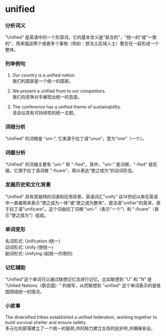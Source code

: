 # unified

### 分析词义

  

"Unified" 是英语中的一个形容词，它的基本含义是"联合的"，"统一的"或"一致的"，用来描述两个或者多个事物（例如：想法土区域人士）整合在一起形成一个整体。

  

### 列举例句

  

1.  Our country is a unified nation.  
    我们的国家是一个统一的国家。
    
      
    
2.  We present a unified front to our competitors.  
    我们向竞争对手展现出统一的态度。
    
      
    
3.  The conference has a unified theme of sustainability.  
    该会议具有可持续性的统一主题。
    
      
    

  

### 词根分析

  

"Unified" 的词根是 "uni-", 它来源于拉丁语"unus"，意为"one"（一个）。

  

### 词缀分析

  

"Unified" 的词缀主要有 "uni-" 和 "-fied"。其中，"uni-" 是词根，"-fied" 是后缀，它源于拉丁语词根 "-ficare"，用以表达“使之成为”的动词形态。

  

### 发展历史和文化背景

  

"Unified" 具有其独特的词源和应用背景。英语词汇"unify" 自14世纪以来在英语中一直被用来表示"使之成为一体"或"使之成为整体"，是法语"unifier"的英译，源于拉丁语"unificare"。这个词由拉丁词根 "uni-"（表示"一个"）和 "-ficare"（表示"使之成为"）组成。

  

### 单词变形

  

名词形式: Unification (统一)  
动词形式: Unify (使统一)  
副词形式: Unifying (起统一作用的)

  

### 记忆辅助

  

"Unified"这个单词可以通过联想记忆法进行记忆，比如联想到 "U" 和 "N" 是 "United Nations（联合国）" 的缩写，从而联想到 "unified" 这个单词表示的是各国团结统一的情况。

  

### 小故事

  

The diversified tribes established a unified federation, working together to build survival shelter and ensure safety.  
多元化的部落建立了一个统一的联邦,共同努力建立生存的庇护所,并确保安全。
